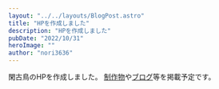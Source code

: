 ```yaml
---
layout: "../../layouts/BlogPost.astro"
title: "HPを作成しました"
description: "HPを作成しました"
pubDate: "2022/10/31"
heroImage: ""
author: "nori3636"
---
```


閑古鳥のHPを作成しました。 [制作物](../product)や[ブログ](../blog)等を掲載予定です。
